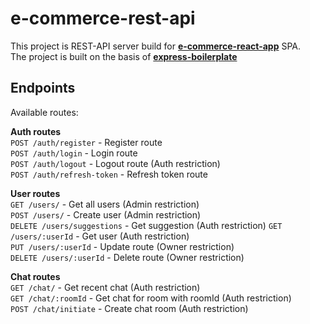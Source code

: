 # e-commerce-rest-api
This project is REST-API server build for **[e-commerce-react-app](https://github.com/vasilignatov/e-commerce-react-app)** SPA.\
The project is built on the basis of **[express-boilerplate](https://github.com/vasilignatov/express-boilerplate)** 

## Endpoints

Available routes:

**Auth routes**\
`POST /auth/register` - Register route\
`POST /auth/login` - Login route\
`POST /auth/logout` - Logout route (Auth restriction)\
`POST /auth/refresh-token` - Refresh token route

**User routes**\
`GET /users/` - Get all users (Admin restriction)\
`POST /users/` - Create user (Admin restriction)\
`DELETE /users/suggestions` - Get suggestion (Auth restriction)
`GET /users/:userId` - Get user (Auth restriction)\
`PUT /users/:userId` - Update route (Owner restriction)\
`DELETE /users/:userId` - Delete route (Owner restriction)

**Chat routes**\
`GET /chat/` - Get recent chat (Auth restriction)\
`GET /chat/:roomId` - Get chat for room with roomId (Auth restriction)\
`POST /chat/initiate` - Create chat room (Auth restriction)
